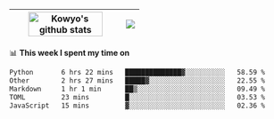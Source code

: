 | <a href="https://github.com/anuraghazra/github-readme-stats"><img width="85%" src="https://github-readme-stats.vercel.app/api?username=kowyo&show_icons=true&hide_border=true&theme=transparent" alt="Kowyo's github stats" /></a> | <a href="https://github.com/anuraghazra/github-readme-stats"><img align="center" src="https://github-readme-stats.vercel.app/api/top-langs/?username=kowyo&exclude_repo=Engineering-Competition-Robot,mobile-robot&hide=c,assembly,shaderlab,hlsl,mathematica,cmake&layout=compact&hide_border=true&theme=transparent" /></a> |
| ------------- | ------------- |

📊 **This week I spent my time on**
<!--START_SECTION:waka-->

```txt
Python       6 hrs 22 mins   ██████████████▓░░░░░░░░░░   58.59 %
Other        2 hrs 27 mins   █████▓░░░░░░░░░░░░░░░░░░░   22.55 %
Markdown     1 hr 1 min      ██▒░░░░░░░░░░░░░░░░░░░░░░   09.49 %
TOML         23 mins         █░░░░░░░░░░░░░░░░░░░░░░░░   03.53 %
JavaScript   15 mins         ▓░░░░░░░░░░░░░░░░░░░░░░░░   02.36 %
```

<!--END_SECTION:waka-->
